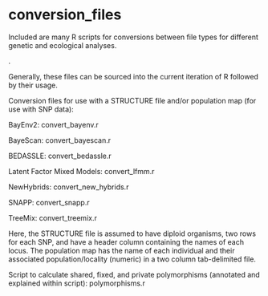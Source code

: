 # conversion_files

Included are many R scripts for conversions between file types for different genetic and ecological analyses. 

.

Generally, these files can be sourced into the current iteration of R followed by their usage. 

Conversion files for use with a STRUCTURE file and/or population map (for use with SNP data):

BayEnv2: convert_bayenv.r

BayeScan: convert_bayescan.r

BEDASSLE: convert_bedassle.r

Latent Factor Mixed Models: convert_lfmm.r

NewHybrids: convert_new_hybrids.r

SNAPP: convert_snapp.r

TreeMix: convert_treemix.r


Here, the STRUCTURE file is assumed to have diploid organisms, two rows for each SNP, and have a header column containing the names of each locus. The population map has the name of each individual and their associated population/locality (numeric) in a two column tab-delimited file.



Script to calculate shared, fixed, and private polymorphisms (annotated and explained within script): polymorphisms.r
